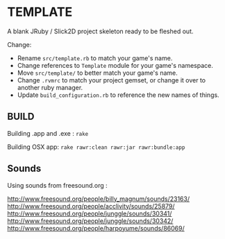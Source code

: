 # TEMPLATE

A blank JRuby / Slick2D project skeleton ready to be fleshed out.

Change:
  * Rename `src/template.rb` to match your game's name.
  * Change references to `Template` module for your game's namespace.
  * Move `src/template/` to better match your game's name.
  * Change `.rvmrc` to match your project gemset, or change it over to
    another ruby manager.
  * Update `build_configuration.rb` to reference the new names of
    things.

## BUILD

Building .app and .exe :
`rake`

Building OSX app:
`rake rawr:clean rawr:jar rawr:bundle:app`

## Sounds

Using sounds from freesound.org :

http://www.freesound.org/people/billy_magnum/sounds/23163/
http://www.freesound.org/people/acclivity/sounds/25879/
http://www.freesound.org/people/junggle/sounds/30341/
http://www.freesound.org/people/junggle/sounds/30342/
http://www.freesound.org/people/harpoyume/sounds/86069/
